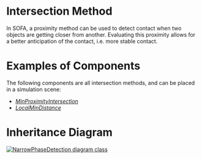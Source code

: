 Intersection Method
===================

In SOFA, a proximity method can be used to detect contact when two objects are getting closer from another.
Evaluating this proximity allows for a better anticipation of the contact, i.e. more stable contact.

Examples of Components
======================

The following components are all intersection methods, and can be placed in a simulation scene:

- [_MinProximityIntersection_](https://www.sofa-framework.org/community/doc/using-sofa/components/collisions/intersectiondetections/minproximityintersection)
- [_LocalMinDistance_](https://www.sofa-framework.org/community/doc/using-sofa/components/collisions/intersectiondetections/localmindistance)

Inheritance Diagram
===================

<a href="https://www.sofa-framework.org/api/master/sofa/html/classsofa_1_1core_1_1collision_1_1_intersection.html">
<img src="https://www.sofa-framework.org/api/master/sofa/html/classsofa_1_1core_1_1collision_1_1_intersection__inherit__graph.png" title="NarrowPhaseDetection diagram class"/>
</a>
